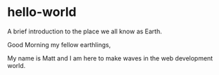 # hello-world
A brief introduction to the place we all know as Earth.

Good Morning my fellow earthlings,

My name is Matt and I am here to make waves in the web development world.
